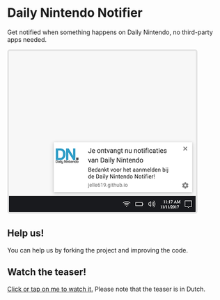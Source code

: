 # Daily Nintendo Notifier
Get notified when something happens on Daily Nintendo, no third-party apps needed.

![Preview](https://raw.githubusercontent.com/jelle619/dailynintendonotifier/master/images/preview.png)

## Help us!
You can help us by forking the project and improving the code.

## Watch the teaser!
[Click or tap on me to watch it.](https://player.vimeo.com/video/253140176?autoplay=1&byline=0&portrait=0) Please note that the teaser is in Dutch.

